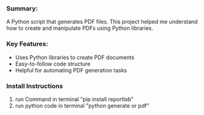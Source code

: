 ### Summary:
A Python script that generates PDF files. This project helped me understand how to create and manipulate PDFs using Python libraries.

### Key Features:
- Uses Python libraries to create PDF documents
- Easy-to-follow code structure
- Helpful for automating PDF generation tasks

### Install Instructions
1. run Command in terminal "pip install reportlab"
2. run python code in terminal "python generate or pdf"
